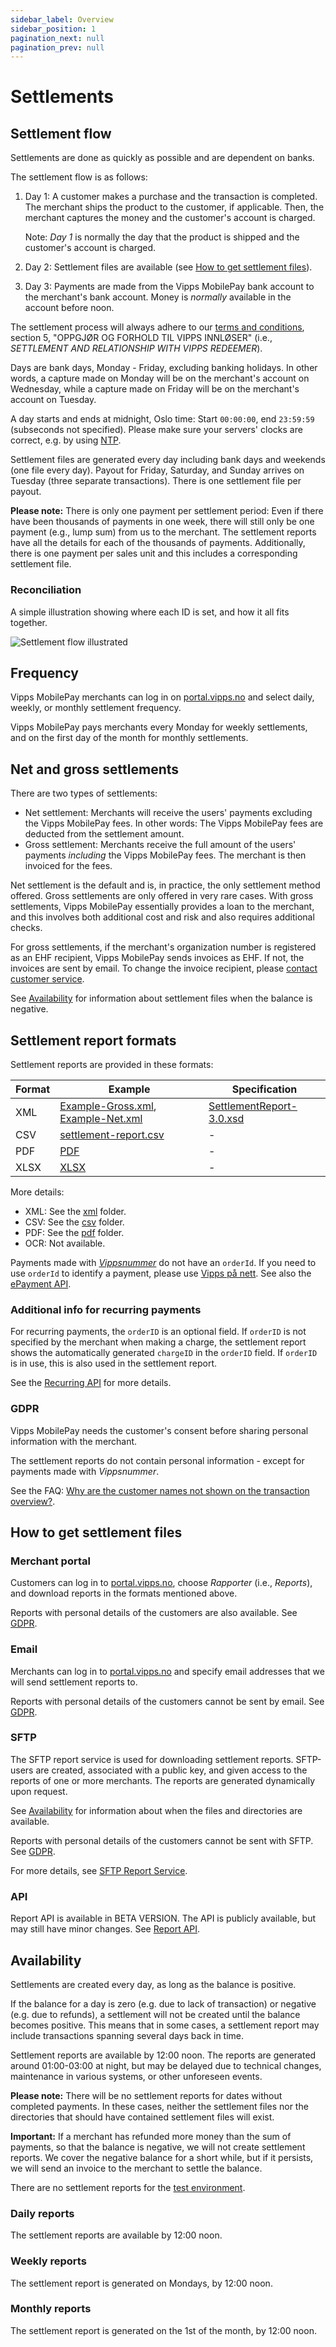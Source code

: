 ```yaml
---
sidebar_label: Overview
sidebar_position: 1
pagination_next: null
pagination_prev: null
---
```


# Settlements

## Settlement flow

Settlements are done as quickly as possible and are dependent on banks.

The settlement flow is as follows:

1. Day 1: A customer makes a purchase and the transaction is completed.
   The merchant ships the product to the customer, if applicable.
   Then, the merchant captures the money and the customer's account is charged.

   Note: *Day 1* is normally the day that the product is shipped and the customer's account is charged.
2. Day 2: Settlement files are available (see [How to get settlement files](#how-to-get-settlement-files)).
3. Day 3: Payments are made from the Vipps MobilePay bank account to the merchant's bank
   account. Money is *normally* available in the account before noon.

The settlement process will always adhere to our
[terms and conditions](https://vipps.no/vilkar/vilkar-bedrift/),
section 5, "OPPGJØR OG FORHOLD TIL VIPPS INNLØSER" (i.e., *SETTLEMENT AND RELATIONSHIP WITH VIPPS REDEEMER*).

Days are bank days, Monday - Friday, excluding banking holidays. In other words,
a capture made on Monday will be on the merchant's account on Wednesday, while a
capture made on Friday will be on the merchant's account on Tuesday.

A day starts and ends at midnight, Oslo time: Start `00:00:00`, end `23:59:59` (subseconds not specified).
Please make sure your servers' clocks are correct, e.g. by using [NTP](https://en.wikipedia.org/wiki/Network_Time_Protocol).

Settlement files are generated every day including bank days and weekends (one file every day).
Payout for Friday, Saturday, and Sunday arrives on Tuesday (three separate transactions).
There is one settlement file per payout.

**Please note:** There is only one payment per settlement period: Even if there
have been thousands of payments in one week, there will still only be one
payment (e.g., lump sum) from us to the merchant.
The settlement reports have all the details for each of the thousands of payments.
Additionally, there is one payment per sales unit and this includes a corresponding settlement file.

### Reconciliation

A simple illustration showing where each ID is set, and how it all fits together.

![Settlement flow illustrated](img/settlement-process.png)

## Frequency

Vipps MobilePay merchants can log in on
[portal.vipps.no](https://portal.vipps.no)
and select daily, weekly, or monthly settlement frequency.

Vipps MobilePay pays merchants every Monday for weekly settlements,
and on the first day of the month for monthly settlements.

## Net and gross settlements

There are two types of settlements:

* Net settlement: Merchants will receive the users' payments excluding the Vipps MobilePay fees.
  In other words: The Vipps MobilePay fees are deducted from the settlement amount.
* Gross settlement: Merchants receive the full amount of the users' payments
  *including* the Vipps MobilePay fees. The merchant is then invoiced for the fees.

Net settlement is the default and is, in practice, the only settlement method offered.
Gross settlements are only offered in very rare cases.
With gross settlements, Vipps MobilePay essentially provides a loan to the merchant, and
this involves both additional cost and risk and also requires additional checks.

For gross settlements, if the merchant's organization number is registered as an EHF recipient,
Vipps MobilePay sends invoices as EHF. If not, the invoices are sent by email.
To change the invoice recipient, please
[contact customer service](https://vipps.no/kontakt-oss/).

See [Availability](#availability) for information about settlement files
when the balance is negative.

## Settlement report formats

Settlement reports are provided in these formats:

| Format | Example            | Specification      |
| ------ | ------------------ | ------------------ |
| XML    | [Example-Gross.xml](/downloads/settlements/xml/Example-Gross.xml), [Example-Net.xml](/downloads/settlements/xml/Example-Net.xml) | [SettlementReport-3.0.xsd](/downloads/settlements/xml/SettlementReport-3.0.xsd) |
| CSV    | [settlement-report.csv](/downloads/settlements/csv/settlement-report.csv) | - |
| PDF    | [PDF](/downloads/settlements/pdf/Vipps-oppgjørsrapport-16655-2018-09-23.pdf) | - |
| XLSX   | [XLSX](/downloads/settlements/xlsx/vipps-settlement-example.xlsx) | - |

More details:

* XML: See the [xml](./xml/README.md) folder.
* CSV: See the [csv](./csv/README.md) folder.
* PDF: See the [pdf](./pdf/README.md) folder.
* OCR: Not available.

Payments made with
[*Vippsnummer*](https://vipps.no/produkter-og-tjenester/bedrift/ta-betalt-i-butikk/ta-betalt-med-vipps/)
do not have an `orderId`.
If you need to use `orderId` to identify a payment, please use
[Vipps på nett](https://vipps.no/produkter-og-tjenester/bedrift/ta-betalt-paa-nett/ta-betalt-paa-nett/).
See also the [ePayment API](https://developer.vippsmobilepay.com/docs/APIs/epayment-api/).

### Additional info for recurring payments

For recurring payments, the `orderID` is an optional field.
If `orderID` is not specified by the merchant when making a charge,
the settlement report shows the automatically generated `chargeID` in the `orderID` field.
If `orderID` is in use, this is also used in the settlement report.

See the
[Recurring API](https://developer.vippsmobilepay.com/docs/APIs/recurring-api/vipps-recurring-api#create-a-charge)
for more details.

### GDPR

Vipps MobilePay needs the customer's consent before sharing personal information with the merchant.

The settlement reports do not contain personal information - except for payments made with *Vippsnummer*.

See the FAQ:
[Why are the customer names not shown on the transaction overview?](../faqs/common-problems-faq.md#why-are-the-customer-names-not-shown-on-the-transaction-overview).

## How to get settlement files

### Merchant portal

Customers can log in to
[portal.vipps.no](https://portal.vipps.no),
choose *Rapporter* (i.e., *Reports*), and download reports in the formats mentioned above.

Reports with personal details of the customers are also available.
See [GDPR](#gdpr).

### Email

Merchants can log in to
[portal.vipps.no](https://portal.vipps.no)
and specify email addresses that we will send settlement reports to.

Reports with personal details of the customers cannot be sent by email.
See [GDPR](#gdpr).

### SFTP

The SFTP report service is used for downloading settlement reports.
SFTP-users are created, associated with a public key, and given access to the
reports of one or more merchants.
The reports are generated dynamically upon request.

See [Availability](#availability) for information about when the files
and directories are available.

Reports with personal details of the customers cannot be sent with SFTP.
See [GDPR](#gdpr).

For more details, see [SFTP Report Service](./sftp-report-service/README.md).

### API

Report API is available in BETA VERSION. The API is publicly available, but may still have minor changes.
See [Report API](https://developer.vippsmobilepay.com/docs/APIs/report-api).

## Availability

Settlements are created every day, as long as the balance is positive.

If the balance for a day is zero (e.g. due to lack of
transaction) or negative (e.g. due to refunds), a settlement will not be created
until the balance becomes positive. This means that in some cases, a settlement report may
include transactions spanning several days back in time.

Settlement reports are available by 12:00 noon. The reports are generated around
01:00-03:00 at night, but may be delayed due to technical changes, maintenance in
various systems, or other unforeseen events.

**Please note:** There will be no settlement reports for dates without completed
payments. In these cases, neither the settlement files nor the directories that
should have contained settlement files will exist.

**Important:** If a merchant has refunded more money than the sum of payments,
so that the balance is negative, we will not create settlement reports.
We cover the negative balance for a short while, but if it persists,
we will send an invoice to the merchant to settle the balance.

There are no settlement reports for the
[test environment](../test-environment.md).

### Daily reports

The settlement reports are available by 12:00 noon.

### Weekly reports

The settlement report is generated on Mondays, by 12:00 noon.

### Monthly reports

The settlement report is generated on the 1st of the month, by 12:00 noon.
